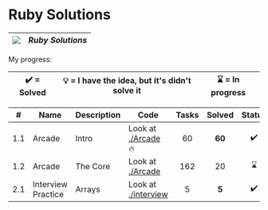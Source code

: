 # Ruby Solutions

| ![](https://app.codesignal.com/user-icons/languages/rb.svg) | ***Ruby Solutions*** |
|---|---|

My progress:

| :heavy_check_mark: = Solved | :bulb: = I have the idea, but it's didn't solve it | :hourglass: = In progress |
|:---:|:---:|:---:|


| # | Name | Description | Code | Tasks | Solved | Status |
|:---:|---|---|---|:---:|:---:|:---:|
| 1.1 | Arcade | Intro | Look at [./Arcade](./Arcade/readme.md) :fire: | 60 | **60** | :heavy_check_mark: |
| 1.2 | Arcade | The Core | Look at [./Arcade](./Arcade/readme.md) | 162 | 20 | :hourglass: |
| 2.1 | Interview Practice | Arrays | Look at [./interview](./Interview) | 5 | **5** | :heavy_check_mark: |


